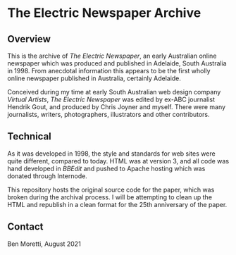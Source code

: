 # The Electric Newspaper Archive

## Overview

This is the archive of _The Electric Newspaper_, an early Australian online newspaper which was produced and published in Adelaide, South Australia in 1998. From anecdotal information this appears to be the first wholly online newspaper published in Australia, certainly Adelaide. 

Conceived during my time at early South Australian web design company _Virtual Artists_, _The Electric Newspaper_ was edited by ex-ABC journalist Hendrik Gout, and produced by Chris Joyner and myself.  There were many journalists, writers, photographers, illustrators and other contributors.

## Technical 

As it was developed in 1998, the style and standards for web sites were quite different, compared to today. HTML was at version 3, and all code was hand developed in _BBEdit_ and pushed to Apache hosting which was donated through Internode.

This repository hosts the original source code for the paper, which was broken during the archival process.  I will be attempting to clean up the HTML and republish in a clean format for the 25th anniversary of the paper. 

## Contact

Ben Moretti, August 2021
